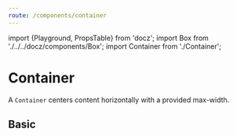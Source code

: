 ```yaml
---
route: /components/container
---
```


import {Playground, PropsTable} from 'docz';
import Box from './../../docz/components/Box';
import Container from './Container';

# Container

A `Container` centers content horizontally with a provided max-width.

<PropsTable of={Container} />

## Basic

<Playground>
  <Container maxWidth={300}>
    <Box />
  </Container>
</Playground>
